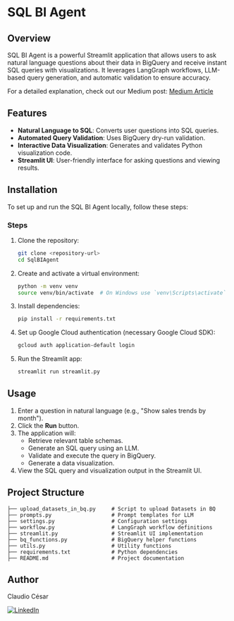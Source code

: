 # SQL BI Agent

## Overview
SQL BI Agent is a powerful Streamlit application that allows users to ask natural language questions about their data in BigQuery and receive instant SQL queries with visualizations. It leverages LangGraph workflows, LLM-based query generation, and automatic validation to ensure accuracy.

For a detailed explanation, check out our Medium post: [Medium Article](your-medium-url-here)

## Features
- **Natural Language to SQL**: Converts user questions into SQL queries.
- **Automated Query Validation**: Uses BigQuery dry-run validation.
- **Interactive Data Visualization**: Generates and validates Python visualization code.
- **Streamlit UI**: User-friendly interface for asking questions and viewing results.

## Installation
To set up and run the SQL BI Agent locally, follow these steps:

### Steps
1. Clone the repository:
   ```bash
   git clone <repository-url>
   cd SqlBIAgent
   ```
2. Create and activate a virtual environment:
   ```bash
   python -m venv venv
   source venv/bin/activate  # On Windows use `venv\Scripts\activate`
   ```
3. Install dependencies:
   ```bash
   pip install -r requirements.txt
   ```
4. Set up Google Cloud authentication (necessary Google Cloud SDK):
   ```bash
   gcloud auth application-default login
   ```
5. Run the Streamlit app:
   ```bash
   streamlit run streamlit.py
   ```

## Usage
1. Enter a question in natural language (e.g., "Show sales trends by month").
2. Click the **Run** button.
3. The application will:
   - Retrieve relevant table schemas.
   - Generate an SQL query using an LLM.
   - Validate and execute the query in BigQuery.
   - Generate a data visualization.
4. View the SQL query and visualization output in the Streamlit UI.

## Project Structure
```
├── upload_datasets_in_bq.py     # Script to upload Datasets in BQ
├── prompts.py                   # Prompt templates for LLM
├── settings.py                  # Configuration settings
├── workflow.py                  # LangGraph workflow definitions
├── streamlit.py                 # Streamlit UI implementation
├── bq_functions.py              # BigQuery helper functions
├── utils.py                     # Utility functions
├── requirements.txt             # Python dependencies
├── README.md                    # Project documentation
```

## Author  
Claudio César  

[![LinkedIn](https://img.shields.io/badge/LinkedIn-Profile-blue?logo=linkedin)](https://www.linkedin.com/in/claudio-c%C3%A9sar-506961164/)



